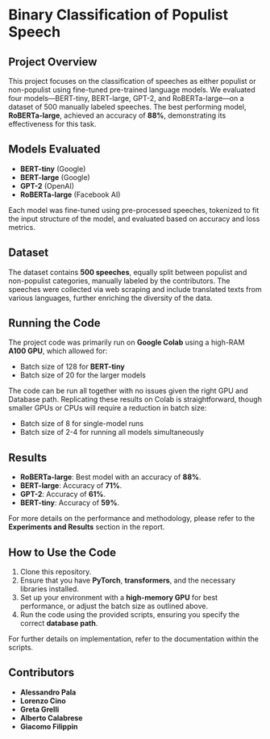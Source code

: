 # Binary Classification of Populist Speech

## Project Overview
This project focuses on the classification of speeches as either populist or non-populist using fine-tuned pre-trained language models. We evaluated four models—BERT-tiny, BERT-large, GPT-2, and RoBERTa-large—on a dataset of 500 manually labeled speeches. The best performing model, **RoBERTa-large**, achieved an accuracy of **88%**, demonstrating its effectiveness for this task.

## Models Evaluated
- **BERT-tiny** (Google)
- **BERT-large** (Google)
- **GPT-2** (OpenAI)
- **RoBERTa-large** (Facebook AI)

Each model was fine-tuned using pre-processed speeches, tokenized to fit the input structure of the model, and evaluated based on accuracy and loss metrics.

## Dataset
The dataset contains **500 speeches**, equally split between populist and non-populist categories, manually labeled by the contributors. The speeches were collected via web scraping and include translated texts from various languages, further enriching the diversity of the data.

## Running the Code
The project code was primarily run on **Google Colab** using a high-RAM **A100 GPU**, which allowed for:
- Batch size of 128 for **BERT-tiny**
- Batch size of 20 for the larger models

The code can be run all together with no issues given the right GPU and Database path. Replicating these results on Colab is straightforward, though smaller GPUs or CPUs will require a reduction in batch size:
- Batch size of 8 for single-model runs
- Batch size of 2-4 for running all models simultaneously

## Results
- **RoBERTa-large**: Best model with an accuracy of **88%**.
- **BERT-large**: Accuracy of **71%**.
- **GPT-2**: Accuracy of **61%**.
- **BERT-tiny**: Accuracy of **59%**.

For more details on the performance and methodology, please refer to the **Experiments and Results** section in the report.

## How to Use the Code
1. Clone this repository.
2. Ensure that you have **PyTorch**, **transformers**, and the necessary libraries installed.
3. Set up your environment with a **high-memory GPU** for best performance, or adjust the batch size as outlined above.
4. Run the code using the provided scripts, ensuring you specify the correct **database path**.

For further details on implementation, refer to the documentation within the scripts.

## Contributors
- **Alessandro Pala**
- **Lorenzo Cino**
- **Greta Grelli**
- **Alberto Calabrese**
- **Giacomo Filippin**
